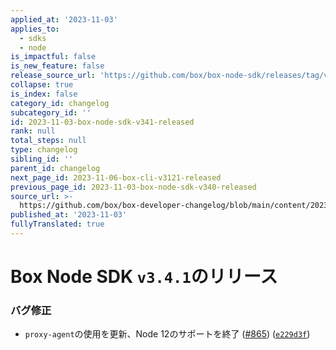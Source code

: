 ```yaml
---
applied_at: '2023-11-03'
applies_to:
  - sdks
  - node
is_impactful: false
is_new_feature: false
release_source_url: 'https://github.com/box/box-node-sdk/releases/tag/v3.4.1'
collapse: true
is_index: false
category_id: changelog
subcategory_id: ''
id: 2023-11-03-box-node-sdk-v341-released
rank: null
total_steps: null
type: changelog
sibling_id: ''
parent_id: changelog
next_page_id: 2023-11-06-box-cli-v3121-released
previous_page_id: 2023-11-03-box-node-sdk-v340-released
source_url: >-
  https://github.com/box/box-developer-changelog/blob/main/content/2023/11-03-box-node-sdk-v341-released.md
published_at: '2023-11-03'
fullyTranslated: true
---
```

# Box Node SDK `v3.4.1`のリリース

### バグ修正

* `proxy-agent`の使用を更新、Node 12のサポートを終了 ([#865][1]) ([`e229d3f`][2])

[1]: https://github.com/box/box-node-sdk/issues/865

[2]: https://github.com/box/box-node-sdk/commit/e229d3f93de350c00768528a1c0d3a6ecfc697a9
